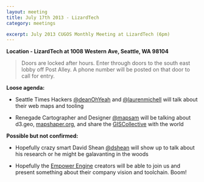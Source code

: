 ```yaml
---
layout: meeting
title: July 17th 2013 - LizardTech
category: meetings

excerpt: July 2013 CUGOS Monthly Meeting at LizardTech (6pm)
---
```


__Location - LizardTech at 1008 Western Ave, Seattle, WA 98104__ 

> Doors are locked after hours. Enter through doors to the south east lobby off Post Alley. A phone number will be posted on that door to call for entry.

__Loose agenda:__

- Seattle Times Hackers [@deanOhYeah](https://github.com/deanohyeah) and [@laurenmichell](https://github.com/laurenmichell) will talk about their web maps and tooling  

- Renegade Cartographer and Designer [@mapsam](https://github.com/svmatthews) will be talking about d3.geo, [mapshaper.org](http://mapshaper.org/), and share the [GISCollective](http://giscollective.org) with the world

__Possible but not confirmed:__

- Hopefully crazy smart David Shean [@dshean](https://github.com/dshean)  will show up to talk about his research or he might be galavanting in the woods

- Hopefully the [Empower Engine](http://empowerengine.com) creators will be able to join us and present something about their company vision and toolchain. Boom!


